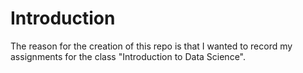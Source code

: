 # Introduction

The reason for the creation of this repo is that I wanted to record my assignments for the class "Introduction to Data Science".
